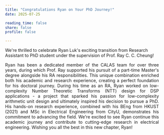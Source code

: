 ```yaml
---
title: "Congratulations Ryan on Your PhD Journey!"
date: 2025-07-25

reading_time: false
share: false
profile: false

---
```

We're thrilled to celebrate Ryan Luk's exciting transition from Research Assistant to PhD student under the supervision of Prof. Ray C. C. Cheung!
<!--more-->

<div style="text-align: justify">
Ryan has been a dedicated member of the CALAS team for over three years, during which Prof. Ray supported his pursuit of a part-time Master's degree alongside his RA responsibilities. This unique combination enriched both his academic and research experience, creating a perfect foundation for his doctoral journey.
During his time as an RA, Ryan worked on low-complexity Number Theoretic Transforms (NTT) design for DSP applications - a project that sparked his passion for low-complexity arithmetic unit design and ultimately inspired his decision to pursue a PhD. His hands-on research experience, combined with his BEng from HKUST (2021) and MSc in Electrical Engineering from CityU, demonstrates his commitment to advancing the field.
We're excited to see Ryan continue this academic journey and contribute to cutting-edge research in electrical engineering. Wishing you all the best in this new chapter, Ryan!  
</div>